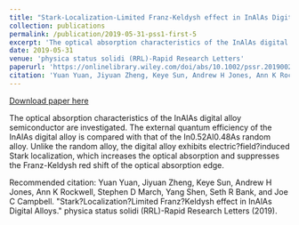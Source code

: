 ```yaml
---
title: "Stark-Localization-Limited Franz-Keldysh effect in InAlAs Digital Alloys"
collection: publications
permalink: /publication/2019-05-31-pss1-first-5
excerpt: 'The optical absorption characteristics of the InAlAs digital alloy semiconductor are investigated. The external quantum efficiency of the InAlAs digital alloy is compared with that of the In0.52Al0.48As random alloy. Unlike the random alloy, the digital alloy exhibits electric?field?induced Stark localization, which increases the optical absorption and suppresses the Franz-Keldysh red shift of the optical absorption edge.'
date: 2019-05-31
venue: 'physica status solidi (RRL)-Rapid Research Letters'
paperurl: 'https://onlinelibrary.wiley.com/doi/abs/10.1002/pssr.201900272'
citation: 'Yuan Yuan, Jiyuan Zheng, Keye Sun, Andrew H Jones, Ann K Rockwell, Stephen D March, Yang Shen, Seth R Bank, and Joe C Campbell. &quot;Stark?Localization?Limited Franz?Keldysh effect in InAlAs Digital Alloys.&quot; physica status solidi (RRL)-Rapid Research Letters (2019).'
---
```


<a href='https://onlinelibrary.wiley.com/doi/abs/10.1002/pssr.201900272'>Download paper here</a>

The optical absorption characteristics of the InAlAs digital alloy semiconductor are investigated. The external quantum efficiency of the InAlAs digital alloy is compared with that of the In0.52Al0.48As random alloy. Unlike the random alloy, the digital alloy exhibits electric?field?induced Stark localization, which increases the optical absorption and suppresses the Franz-Keldysh red shift of the optical absorption edge.

Recommended citation: Yuan Yuan, Jiyuan Zheng, Keye Sun, Andrew H Jones, Ann K Rockwell, Stephen D March, Yang Shen, Seth R Bank, and Joe C Campbell. "Stark?Localization?Limited Franz?Keldysh effect in InAlAs Digital Alloys." physica status solidi (RRL)-Rapid Research Letters (2019).
